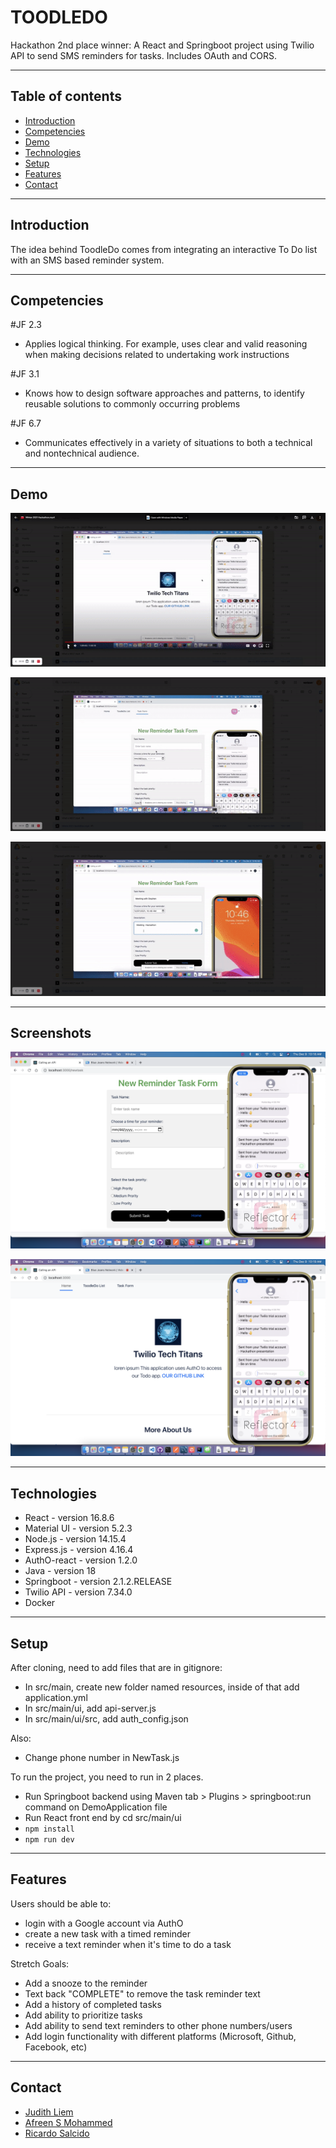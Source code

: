 # TOODLEDO

Hackathon 2nd place winner: A React and Springboot project using Twilio API to send SMS reminders for tasks. Includes OAuth and CORS.

---

## Table of contents

- [Introduction](#introduction)
- [Competencies](#competencies)
- [Demo](#demo)
- [Technologies](#technologies)
- [Setup](#setup)
- [Features](#features)
- [Contact](#contact)

---

## Introduction

The idea behind ToodleDo comes from integrating an interactive To Do list with an SMS based reminder system.

---

## Competencies

#JF 2.3

- Applies logical thinking. For example, uses clear and valid reasoning when making decisions related to undertaking work
  instructions

#JF 3.1

- Knows how to design software approaches and patterns, to identify reusable solutions to commonly occurring problems

#JF 6.7

- Communicates effectively in a variety of situations to both a technical and nontechnical audience.

---

## Demo

![Demo](todo1.gif)

![Demo](todo2.gif)

![Demo](todo3.gif)

---

## Screenshots
![5.png](./src/images/TwilioHackathon.png)

![1.png](./src/images/pic3.png)


---

## Technologies

- React - version 16.8.6
- Material UI - version 5.2.3
- Node.js - version 14.15.4
- Express.js - version 4.16.4
- AuthO-react - version 1.2.0
- Java - version 18
- Springboot - version 2.1.2.RELEASE
- Twilio API - version 7.34.0
- Docker

---

## Setup

After cloning, need to add files that are in gitignore:

- In src/main, create new folder named resources, inside of that add application.yml
- In src/main/ui, add api-server.js
- In src/main/ui/src, add auth_config.json

Also:

- Change phone number in NewTask.js

To run the project, you need to run in 2 places.

- Run Springboot backend using Maven tab > Plugins > springboot:run command on DemoApplication file
- Run React front end by cd src/main/ui
- `npm install`
- `npm run dev`

---

## Features

Users should be able to:

- login with a Google account via AuthO
- create a new task with a timed reminder
- receive a text reminder when it's time to do a task

Stretch Goals:

- Add a snooze to the reminder
- Text back "COMPLETE" to remove the task reminder text
- Add a history of completed tasks
- Add ability to prioritize tasks
- Add ability to send text reminders to other phone numbers/users
- Add login functionality with different platforms (Microsoft, Github, Facebook, etc)

---

## Contact

- [Judith Liem](https://github.com/jjliem)
- [Afreen S Mohammed](https://github.com/afreensafdar)
- [Ricardo Salcido](https://github.com/RSalcido2019)